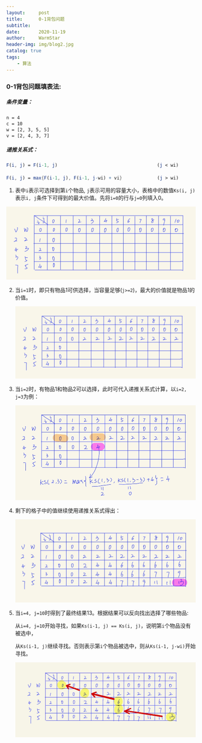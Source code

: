 ```yaml
---
layout:     post   				    
title:      0-1背包问题				
subtitle:   
date:       2020-11-19 				
author:     WarmStar
header-img: img/blog2.jpg 	
catalog: true 				
tags:							
    - 算法
---
```






### 0-1背包问题填表法:

##### 条件变量：

```
n = 4
c = 10
w = [2, 3, 5, 5]
v = [2, 4, 3, 7]
```

##### 递推关系式：

```mathematica
F(i, j) = F(i-1, j)										(j < wi)

F(i, j) = max{F(i-1, j), F(i-1, j-wi) + vi}				(j > wi)
```



1. 表中`i`表示可选择到第`i`个物品,  `j`表示可用的容量大小，表格中的数值`Ks(i, j)`表示`i, j`条件下可得到的最大价值。先将`i=0`的行与`j=0`列填入0。

![](https://raw.githubusercontent.com/VixeruntR/VixeruntR.github.io/master/img/figure/blog2_1.jpg)

2. 当`i=1`时，即只有物品1可供选择，当容量足够(`j>=2`)，最大的价值就是物品1的价值。

   ![](https://raw.githubusercontent.com/VixeruntR/VixeruntR.github.io/master/img/figure/blog2_2.jpg)

3. 当`i=2`时，有物品1和物品2可以选择，此时可代入递推关系式计算，以`i=2, j=3`为例：

   ![](https://raw.githubusercontent.com/VixeruntR/VixeruntR.github.io/master/img/figure/blog2_3.jpg)

4. 剩下的格子中的值继续使用递推关系式得出：

   ![](https://raw.githubusercontent.com/VixeruntR/VixeruntR.github.io/master/img/figure/blog2_4.jpg)

5. 当`i=4, j=10`时得到了最终结果13。根据结果可以反向找出选择了哪些物品:

   从`i=4, j=10`开始寻找，如果`Ks(i-1, j) == Ks(i, j)`，说明第`i`个物品没有被选中，

   从`Ks(i-1, j)`继续寻找。否则表示第`i`个物品被选中，则从`Ks(i-1, j-wi)`开始寻找。

   ![](https://raw.githubusercontent.com/VixeruntR/VixeruntR.github.io/master/img/figure/blog2_5.jpg)

   

